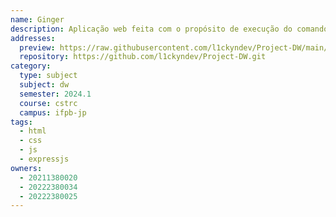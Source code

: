 ```yaml
---
name: Ginger
description: Aplicação web feita com o propósito de execução do comando Traceroute e descobertas DNS para qualquer IP da internet.
addresses:
  preview: https://raw.githubusercontent.com/l1ckyndev/Project-DW/main/preview.png
  repository: https://github.com/l1ckyndev/Project-DW.git
category:
  type: subject
  subject: dw
  semester: 2024.1
  course: cstrc
  campus: ifpb-jp
tags:
  - html
  - css
  - js
  - expressjs
owners:
  - 20211380020
  - 20222380034
  - 20222380025
---
```

